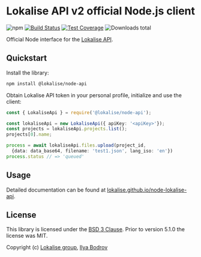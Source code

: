 # Lokalise API v2 official Node.js client

![npm](https://img.shields.io/npm/v/@lokalise/node-api)
[![Build Status](https://travis-ci.com/lokalise/node-lokalise-api.svg?branch=master)](https://travis-ci.com/github/lokalise/node-lokalise-api)
[![Test Coverage](https://codecov.io/gh/lokalise/node-lokalise-api/graph/badge.svg)](https://codecov.io/gh/lokalise/node-lokalise-api)
![Downloads total](https://img.shields.io/npm/dt/@lokalise/node-api)

Official Node interface for the [Lokalise API](https://app.lokalise.com/api2docs/curl/#resource-getting-started).

## Quickstart

Install the library:

```bash
npm install @lokalise/node-api
```

Obtain Lokalise API token in your personal profile, initialize and use the client:

```ts
const { LokaliseApi } = require('@lokalise/node-api');

const lokaliseApi = new LokaliseApi({ apiKey: '<apiKey>'});
const projects = lokaliseApi.projects.list();
projects[0].name;

process = await lokaliseApi.files.upload(project_id,
  {data: data_base64, filename: 'test1.json', lang_iso: 'en'})
process.status // => 'queued'
```

## Usage

Detailed documentation can be found at [lokalise.github.io/node-lokalise-api](https://lokalise.github.io/node-lokalise-api/).

## License

This library is licensed under the [BSD 3 Clause](https://github.com/lokalise/node-lokalise-api/blob/master/LICENSE). Prior to version 5.1.0 the license was MIT.

Copyright (c) [Lokalise group](http://lokalise.com), [Ilya Bodrov](http://bodrovis.tech)
